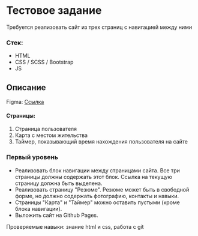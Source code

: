 # Тестовое задание

Требуется реализовать сайт из трех страниц с навигацией между ними

### Стек:
- HTML
- CSS / SCSS / Bootstrap
- JS

## Описание

Figma: [Ссылка](https://www.figma.com/file/gZwWzeyH4mUkt72XETyg0p/Web-develop-tasks)

#### Страницы:

1. Страница пользователя
2. Карта с местом жительства
3. Таймер, показывающий время нахождения пользователя на сайте

### Первый уровень
- Реализовать блок навигации между страницами сайта. Все три страницы должны содержать этот блок. Ссылка на текущую страницу должна быть выделена.
- Реализовать страницу "Резюме". Резюме может быть в свободной форме, но должно содержать фотографию, контакты и навыки.
- Страницы "Карта" и "Таймер" можно оставить пустыми (кроме блока навигации).
- Выложить сайт на Github Pages.

Проверяемые навыки: знание html и css, работа с git


